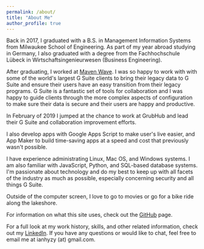 ```yaml
---
permalink: /about/
title: "About Me"
author_profile: true
---
```


Back in 2017, I graduated with a B.S. in Management Information Systems from Milwaukee School of Engineering. As part of my year abroad studying in Germany, I also graduated with a degree from the Fachhochschule Lübeck in Wirtschaftsingenieurwesen (Business Engineering).

After graduating, I worked at [Maven Wave](https://www.mavenwave.com/). I was so happy to work with with some of the world's largest G Suite clients to bring their legacy data to G Suite and ensure their users have an easy transition from their legacy programs. G Suite is a fantastic set of tools for collaboration and I was happy to guide clients through the more complex aspects of configuration to make sure their data is secure and their users are happy and productive.

In February of 2019 I jumped at the chance to work at GrubHub and lead their G Suite and collaboration improvement efforts.

I also develop apps with Google Apps Script to make user's live easier, and App Maker to build time-saving apps at a speed and cost that previously wasn't possible.

I have experience administrating Linux, Mac OS, and Windows systems. I am also familiar with JavaScript, Python, and SQL-based database systems. I'm passionate about technology and do my best to keep up with all facets of the industry as much as possible, especially concerning security and all things G Suite.

Outside of the computer screen, I love to go to movies or go for a bike ride along the lakeshore.

For information on what this site uses, check out the [GitHub](https://github.com/ianhyzy/ianhyzy.me) page.

For a full look at my work history, skills, and other related information, check out my [LinkedIn](https://www.linkedin.com/in/ian-hyzy-81a9057b). If you have any questions or would like to chat, feel free to email me at ianhyzy (at) gmail.com.